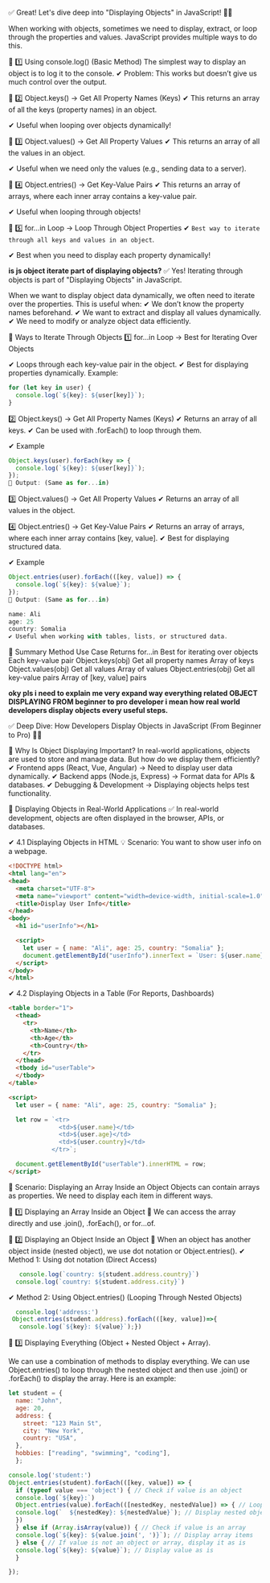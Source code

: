 ✅ Great! Let's dive deep into "Displaying Objects" in JavaScript! 🚀🔥

When working with objects, sometimes we need to display, extract, or loop through the properties and values. JavaScript provides multiple ways to do this.

📌 1️⃣ Using console.log() (Basic Method)
The simplest way to display an object is to log it to the console.
✔ Problem: This works but doesn’t give us much control over the output.

📌 2️⃣ Object.keys() → Get All Property Names (Keys)
✔ This returns an array of all the keys (property names) in an object.

✔ Useful when looping over objects dynamically!

📌 3️⃣ Object.values() → Get All Property Values
✔ This returns an array of all the values in an object.

✔ Useful when we need only the values (e.g., sending data to a server).

📌 4️⃣ Object.entries() → Get Key-Value Pairs
✔ This returns an array of arrays, where each inner array contains a key-value pair.

✔ Useful when looping through objects!

📌 5️⃣ for...in Loop → Loop Through Object Properties
✔ ``Best way to iterate through all keys and values in an object``.

✔ Best when you need to display each property dynamically!

**is js object iterate part of displaying objects?**
✅ Yes! Iterating through objects is part of "Displaying Objects" in JavaScript.

When we want to display object data dynamically, we often need to iterate over the properties. This is useful when:
✔ We don’t know the property names beforehand.
✔ We want to extract and display all values dynamically.
✔ We need to modify or analyze object data efficiently.

📌 Ways to Iterate Through Objects
1️⃣ for...in Loop → Best for Iterating Over Objects

✔ Loops through each key-value pair in the object.
✔ Best for displaying properties dynamically.
Example:
```js
for (let key in user) {
  console.log(`${key}: ${user[key]}`);
}

```
2️⃣ Object.keys() → Get All Property Names (Keys)
✔ Returns an array of all keys.
✔ Can be used with .forEach() to loop through them.

✔ Example

```js
Object.keys(user).forEach(key => {
  console.log(`${key}: ${user[key]}`);
});
📌 Output: (Same as for...in)
```

3️⃣ Object.values() → Get All Property Values
✔ Returns an array of all values in the object.


4️⃣ Object.entries() → Get Key-Value Pairs
✔ Returns an array of arrays, where each inner array contains [key, value].
✔ Best for displaying structured data.

✔ Example
```js
Object.entries(user).forEach(([key, value]) => {
  console.log(`${key}: ${value}`);
});
📌 Output: (Same as for...in)

name: Ali
age: 25
country: Somalia
✔ Useful when working with tables, lists, or structured data.
```

📌 Summary
Method	         Use Case	                        Returns
for...in	       Best for iterating over objects	Each key-value pair
Object.keys(obj)	Get all property names	        Array of keys
Object.values(obj)	Get all values	              Array of values
Object.entries(obj)	Get all key-value pairs	      Array of [key, value] pairs

**oky pls i need to explain me very expand way everything related OBJECT DISPLAYING FROM beginner to pro developer i mean how real world developers display objects every useful steps.**

✅ Deep Dive: How Developers Display Objects in JavaScript (From Beginner to Pro) 🚀🔥

📌 Why Is Object Displaying Important?
In real-world applications, objects are used to store and manage data. But how do we display them efficiently?
✔ Frontend apps (React, Vue, Angular) → Need to display user data dynamically.
✔ Backend apps (Node.js, Express) → Format data for APIs & databases.
✔ Debugging & Development → Displaying objects helps test functionality.

📌  Displaying Objects in Real-World Applications
✅ In real-world development, objects are often displayed in the browser, APIs, or databases.

✔ 4.1 Displaying Objects in HTML
💡 Scenario: You want to show user info on a webpage.
```html
<!DOCTYPE html>
<html lang="en">
<head>
  <meta charset="UTF-8">
  <meta name="viewport" content="width=device-width, initial-scale=1.0">
  <title>Display User Info</title>
</head>
<body>
  <h1 id="userInfo"></h1>

  <script>
    let user = { name: "Ali", age: 25, country: "Somalia" };
    document.getElementById("userInfo").innerText = `User: ${user.name}, Age: ${user.age}, Country: ${user.country}`;
  </script>
</body>
</html>
```
✔ 4.2 Displaying Objects in a Table (For Reports, Dashboards)
```html
<table border="1">
  <thead>
    <tr>
      <th>Name</th>
      <th>Age</th>
      <th>Country</th>
    </tr>
  </thead>
  <tbody id="userTable">
  </tbody>
</table>

<script>
  let user = { name: "Ali", age: 25, country: "Somalia" };

  let row = `<tr>
              <td>${user.name}</td>
              <td>${user.age}</td>
              <td>${user.country}</td>
            </tr>`;

  document.getElementById("userTable").innerHTML = row;
</script>

```
📌 Scenario: Displaying an Array Inside an Object
Objects can contain arrays as properties. We need to display each item in different ways.

📌 1️⃣ Displaying an Array Inside an Object
🔹 We can access the array directly and use .join(), .forEach(), or for...of.

📌 2️⃣ Displaying an Object Inside an Object
🔹 When an object has another object inside (nested object), we use dot notation or Object.entries().
✔ Method 1: Using dot notation (Direct Access)
```js
   console.log(`country: ${student.address.country}`)
  console.log(`country: ${student.address.city}`)
  ```
 ✔ Method 2: Using Object.entries() (Looping Through Nested Objects)
 ```javascript
   console.log('address:')
  Object.entries(student.address).forEach(([key, value])=>{
    console.log(`${key}: ${value}`);})
```

📌 3️⃣ Displaying Everything (Object + Nested Object + Array).

We can use a combination of methods to display everything. We can use Object.entries() to loop through 
the nested object and then use .join() or .forEach() to display the array. Here is an example: 

```js
let student = { 
  name: "John",
  age: 20,
  address: {
    street: "123 Main St",
    city: "New York",
    country: "USA",
  },
  hobbies: ["reading", "swimming", "coding"],
  };

console.log('student:')
Object.entries(student).forEach(([key, value]) => {
  if (typeof value === 'object') { // Check if value is an object 
  console.log(`${key}:`)
  Object.entries(value).forEach(([nestedKey, nestedValue]) => { // Loop through nested object 
  console.log(`  ${nestedKey}: ${nestedValue}`); // Display nested object properties
  })
  } else if (Array.isArray(value)) { // Check if value is an array
  console.log(`${key}: ${value.join(', ')}`); // Display array items 
  } else { // If value is not an object or array, display it as is 
  console.log(`${key}: ${value}`); // Display value as is 
  }

});